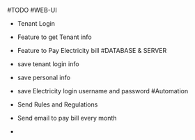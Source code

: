 #TODO
#WEB-UI
- Tenant Login
- Feature to get Tenant info
- Feature to Pay Electricity bill
#DATABASE & SERVER
- save tenant login info
- save personal info
- save Electricity login username and password
#Automation
- Send Rules and Regulations
- Send email to pay bill every month


-
